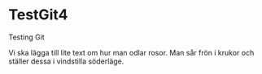 TestGit4
========

Testing Git

Vi ska lägga till lite text om hur man odlar rosor. 
Man sår frön i krukor och ställer dessa i vindstilla söderläge.